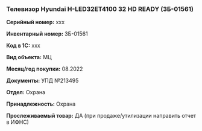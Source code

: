 ### Телевизор Hyundai H-LED32ET4100 32 HD READY (ЗБ-01561) </br>

**Серийный номер:** xxx </br>

**Инвентарный номер:** ЗБ-01561 </br>

**Код в 1С:** xxx </br> 

**Вид объекта:** МЦ

**Месяц/год покупки:** 08.2022 </br>

**Документы:** УПД №213495  </br>

**Отдел:** Охрана </br>

**Принадлежность:** Охрана</br>

**Прослеживаемый товар:** ДА (при продаже/утилизации направить отчет в ИФНС)

